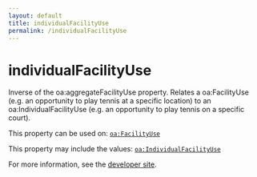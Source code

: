 ```yaml
---
layout: default
title: individualFacilityUse
permalink: /individualFacilityUse
---
```


# individualFacilityUse
Inverse of the oa:aggregateFacilityUse property. Relates a oa:FacilityUse (e.g. an opportunity to play tennis at a specific location) to an oa:IndividualFacilityUse (e.g. an opportunity to play tennis on a specific court).

This property can be used on: [`oa:FacilityUse`](https://openactive.io/FacilityUse)

This property may include the values: [`oa:IndividualFacilityUse`](https://openactive.io/IndividualFacilityUse)

For more information, see the [developer site](https://developer.openactive.io/data-model/types/).